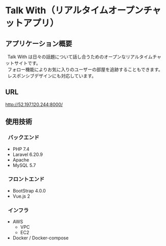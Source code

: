 # Talk With（リアルタイムオープンチャットアプリ）

## アプリケーション概要
&ensp;Talk With は日々の話題について話し合うためのオープンなリアルタイムチャットサイトです。  
&ensp;フォロー機能によりお気に入りのユーザーの部屋を追跡することもできます。  
&ensp;レスポンシブデザインにも対応しています。  

## URL
http://52.197.120.244:8000/

## 使用技術
### &ensp;バックエンド
* PHP 7.4
* Laravel 6.20.9
* Apache
* MySQL 5.7
### &ensp;フロントエンド
* BootStrap 4.0.0
* Vue.js  2
### &ensp;インフラ
* AWS
    * VPC
    * EC2
* Docker / Docker-compose  
